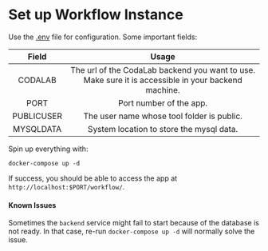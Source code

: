 # Set up Workflow Instance

Use the [.env](./.env) file for configuration. Some important fields:

|  Field |  Usage  |
|:---------:|:------------------------:|
| CODALAB | The url of the CodaLab backend you want to use. Make sure it is accessible in your backend machine. |
| PORT | Port number of the app.|
| PUBLICUSER | The user name whose tool folder is public.|
| MYSQLDATA | System location to store the mysql data. |


Spin up everything with:
```
docker-compose up -d
```

If success, you should be able to access the app at `http://localhost:$PORT/workflow/`.

#### Known Issues
Sometimes the `backend` service might fail to start because of the database is not ready. In that case, re-run `docker-compose up -d` will normally solve the issue.